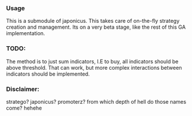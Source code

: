 ### Usage

This is a submodule of japonicus. This takes care of on-the-fly strategy creation and management.
Its on a very beta stage, like the rest of this GA implementation.

### TODO:

The method is to just sum indicators, I.E to buy, all indicators should be above threshold.
That can work, but more complex interactions between indicators should be implemented.

### Disclaimer:

stratego? japonicus? promoterz? from which depth of hell do those names come? hehehe
